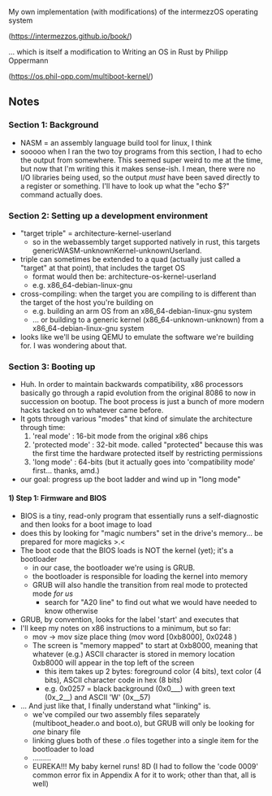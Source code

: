 My own implementation (with modifications) of the intermezzOS operating system

(https://intermezzos.github.io/book/)

... which is itself a modification to Writing an OS in Rust by Philipp Oppermann

(https://os.phil-opp.com/multiboot-kernel/)

## Notes

### Section 1: Background

- NASM = an assembly language build tool for linux, I think
- sooooo when I ran the two toy programs from this section, I had to echo the output from somewhere. This seemed super weird to me at the time, but now that I'm writing this it makes sense-ish. I mean, there were no I/O libraries being used, so the output *must* have been saved directly to a register or something. I'll have to look up what the "echo $?" command actually does.

### Section 2: Setting up a development environment

- "target triple" = architecture-kernel-userland
	- so in the webassembly target supported natively in rust, this targets genericWASM-unknownKernel-unknownUserland.
- triple can sometimes be extended to a quad (actually just called a "target" at that point), that includes the target OS
	- format would then be: architecture-os-kernel-userland
	- e.g. x86_64-debian-linux-gnu
- cross-compiling: when the target you are compiling to is different than the target of the host you're building on
	- e.g. building an arm OS from an x86_64-debian-linux-gnu system
	- ... or building to a generic kernel (x86_64-unknown-unknown) from a x86_64-debian-linux-gnu system
- looks like we'll be using QEMU to emulate the software we're building for. I was wondering about that.

### Section 3: Booting up

- Huh. In order to maintain backwards compatibility, x86 processors basically go through a rapid evolution from the original 8086 to now in succession on bootup. The boot process is just a bunch of more modern hacks tacked on to whatever came before.
- It gots through various "modes" that kind of simulate the architecture through time:
	1) 'real mode' : 16-bit mode from the original x86 chips
	2) 'protected mode' : 32-bit mode. called "protected" because this was the first time the hardware protected itself by restricting permissions
	3) 'long mode' : 64-bits (but it actually goes into 'compatibility mode' first... thanks, amd.)
- our goal: progress up the boot ladder and wind up in "long mode"

#### 1) Step 1: Firmware and BIOS
- BIOS is a tiny, read-only program that essentially runs a self-diagnostic and then looks for a boot image to load
- does this by looking for "magic numbers" set in the drive's memory... be prepared for more magicks >.<
- The boot code that the BIOS loads is NOT the kernel (yet); it's a bootloader
	- in our case, the bootloader we're using is GRUB.
	- the bootloader is responsible for loading the kernel into memory
	- GRUB will also handle the transition from real mode to protected mode *for us*
		- search for "A20 line" to find out what we would have needed to know otherwise
- GRUB, by convention, looks for the label 'start' and executes that
- I'll keep my notes on x86 instructions to a minimum, but so far:
	- mov -> mov size place thing (mov word [0xb8000], 0x0248 )
	- The screen is "memory mapped" to start at 0xb8000, meaning that whatever (e.g.) ASCII character is stored in memory location 0xb8000 will appear in the top left of the screen
		- this item takes up 2 bytes: foreground color (4 bits), text color (4 bits), ASCII character code in hex (8 bits)
		- e.g. 0x0257 = black background (0x0___) with green text (0x_2__) and ASCII 'W' (0x__57)
- ... And just like that, I finally understand what "linking" is.
	- we've compiled our two assembly files separately (multiboot_header.o and boot.o), but GRUB will only be looking for *one* binary file
	- linking glues both of these .o files together into a single item for the bootloader to load
	- .........
	- EUREKA!!! My baby kernel runs! 8D (I had to follow the 'code 0009' common error fix in Appendix A for it to work; other than that, all is well)